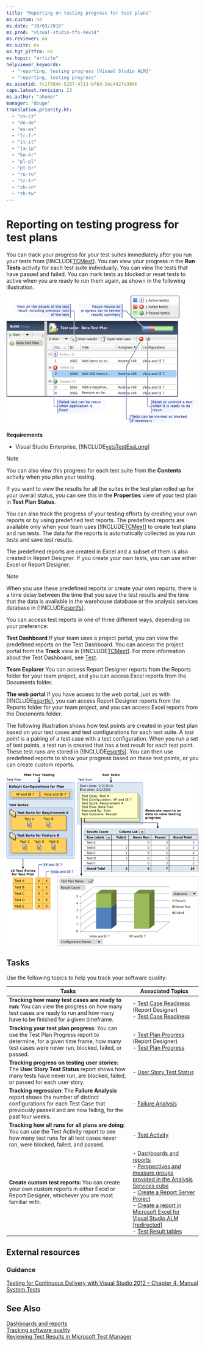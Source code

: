 ```yaml
---
title: "Reporting on testing progress for test plans"
ms.custom: na
ms.date: "10/03/2016"
ms.prod: "visual-studio-tfs-dev14"
ms.reviewer: na
ms.suite: na
ms.tgt_pltfrm: na
ms.topic: "article"
helpviewer_keywords: 
  - "reporting, testing progress [Visual Studio ALM]"
  - "reporting, testing progress"
ms.assetid: 7c1f384b-5287-4713-bf6d-2ec4427e384b
caps.latest.revision: 23
ms.author: "ahomer"
manager: "douge"
translation.priority.ht: 
  - "cs-cz"
  - "de-de"
  - "es-es"
  - "fr-fr"
  - "it-it"
  - "ja-jp"
  - "ko-kr"
  - "pl-pl"
  - "pt-br"
  - "ru-ru"
  - "tr-tr"
  - "zh-cn"
  - "zh-tw"
---
```

# Reporting on testing progress for test plans
You can track your progress for your test suites immediately after you run your tests from [!INCLUDE[TCMext](../codequality/includes/tcmext_md.md)]. You can view your progress in the **Run Tests** activity for each test suite individually. You can view the tests that have passed and failed. You can mark tests as blocked or reset tests to active when you are ready to run them again, as shown in the following illustration.  
  
 ![View Test Results](../test/media/quickstart_testres.png "QuickStart_TestRes")  
  
 **Requirements**  
  
-   Visual Studio Enterprise, [!INCLUDE[vstsTestEssLong](../test/includes/vststestesslong_md.md)]  
  
> [!NOTE]
>  You can also view this progress for each test suite from the **Contents** activity when you plan your testing.  
  
 If you want to view the results for all the suites in the test plan rolled up for your overall status, you can see this in the **Properties** view of your test plan in **Test Plan Status**.  
  
 You can also track the progress of your testing efforts by creating your own reports or by using predefined test reports. The predefined reports are available only when your team uses [!INCLUDE[TCMext](../codequality/includes/tcmext_md.md)] to create test plans and run tests. The data for the reports is automatically collected as you run tests and save test results.  
  
 The predefined reports are created in Excel and a subset of them is also created in Report Designer. If you create your own tests, you can use either Excel or Report Designer.  
  
> [!NOTE]
>  When you use these predefined reports or create your own reports, there is a time delay between the time that you save the test results and the time that the data is available in the warehouse database or the analysis services database in [!INCLUDE[esprtfs](../codequality/includes/esprtfs_md.md)].  
  
 You can access test reports in one of three different ways, depending on your preference:  
  
 **Test Dashboard** If your team uses a project portal, you can view the predefined reports on the Test Dashboard. You can access the project portal from the **Track** view in [!INCLUDE[TCMext](../codequality/includes/tcmext_md.md)]. For more information about the Test Dashboard, see [Test](../Topic/Test%20dashboard%20\(Agile%20and%20CMMI\).md).  
  
 **Team Explorer** You can access Report Designer reports from the Reports folder for your team project, and you can access Excel reports from the Documents folder.  
  
 **The web portal** If you have access to the web portal, just as with [!INCLUDE[esprtfc](../codequality/includes/esprtfc_md.md)], you can access Report Designer reports from the Reports folder for your team project, and you can access Excel reports from the Documents folder.  
  
 The following illustration shows how test points are created in your test plan based on your test cases and test configurations for each test suite. A *test point* is a pairing of a test case with a test configuration. When you run a set of test points, a test run is created that has a test result for each test point. These test runs are stored in [!INCLUDE[esprtfs](../codequality/includes/esprtfs_md.md)]. You can then use predefined reports to show your progress based on these test points, or you can create custom reports.  
  
 ![Report on Testing Progress](../test/media/report_testingprog.png "Report_TestingProg")  
  
## Tasks  
 Use the following topics to help you track your software quality:  
  
|Tasks|Associated Topics|  
|-----------|-----------------------|  
|**Tracking how many test cases are ready to run:** You can view the progress on how many test cases are ready to run and how many have to be finished for a given timeframe.|-   [Test Case Readiness](../Topic/Test%20Case%20Readiness%20Report.md) (Report Designer)<br />-   [Test Case Readiness](../Topic/Test%20Case%20Readiness%20Excel%20Report.md)|  
|**Tracking your test plan progress:** You can use the Test Plan Progress report to determine, for a given time frame, how many test cases were never run, blocked, failed, or passed.|-   [Test Plan Progress](../Topic/Test%20Plan%20Progress%20Report.md) (Report Designer)<br />-   [Test Plan Progress](../Topic/Test%20Plan%20Progress%20Excel%20Report.md)|  
|**Tracking progress on testing user stories:** The **User Story Test Status** report shows how many tests have never run, are blocked, failed, or passed for each user story.|-   [User Story Test Status](../Topic/User%20Story%20Test%20Status%20Excel%20Report%20\(Agile\).md)|  
|**Tracking regression:** The **Failure Analysis** report shows the number of distinct configurations for each Test Case that previously passed and are now failing, for the past four weeks.|-   [Failure Analysis](../Topic/Failure%20Analysis%20Excel%20Report.md)|  
|**Tracking how all runs for all plans are doing:** You can use the Test Activity report to see how many test runs for all test cases never ran, were blocked, failed, and passed.|-   [Test Activity](../Topic/Test%20Activity%20Excel%20Report.md)|  
|**Create custom test reports:** You can create your own custom reports in either Excel or Report Designer, whichever you are most familiar with.|-   [Dashboards and reports](../Topic/Charts,%20dashboards,%20and%20reports%20for%20Visual%20Studio%20ALM.md)<br />-   [Perspectives and measure groups provided in the Analysis Services cube](../Topic/Perspectives%20and%20measure%20groups%20provided%20in%20the%20Analysis%20Services%20cube%20for%20Visual%20Studio.md)<br />-   [Create a Report Server Project](../Topic/Create%20a%20Report%20Server%20Project%20for%20Visual%20Studio%20ALM.md)<br />-   [Create a report in Microsoft Excel for Visual Studio ALM &#91;redirected&#93;](assetId:///ae021d09-18d9-4fb0-bc06-fd6667a0b122)<br />-   [Test Result tables](../Topic/Test%20Result%20tables.md)|  
  
## External resources  
  
### Guidance  
 [Testing for Continuous Delivery with Visual Studio 2012 – Chapter 4: Manual System Tests](http://go.microsoft.com/fwlink/?LinkID=255195)  
  
## See Also  
 [Dashboards and reports](../Topic/Charts,%20dashboards,%20and%20reports%20for%20Visual%20Studio%20ALM.md)   
 [Tracking software quality](../test/tracking-software-quality.md)   
 [Reviewing Test Results in Microsoft Test Manager](assetId:///9fb3e429-78df-4fe2-89ed-0ad1db0738f4)